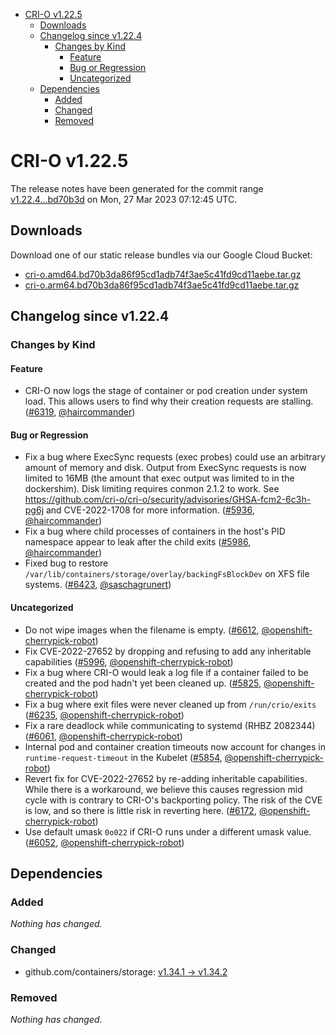 - [CRI-O v1.22.5](#cri-o-v1225)
  - [Downloads](#downloads)
  - [Changelog since v1.22.4](#changelog-since-v1224)
    - [Changes by Kind](#changes-by-kind)
      - [Feature](#feature)
      - [Bug or Regression](#bug-or-regression)
      - [Uncategorized](#uncategorized)
  - [Dependencies](#dependencies)
    - [Added](#added)
    - [Changed](#changed)
    - [Removed](#removed)

# CRI-O v1.22.5

The release notes have been generated for the commit range
[v1.22.4...bd70b3d](https://github.com/cri-o/cri-o/compare/v1.22.4...bd70b3da86f95cd1adb74f3ae5c41fd9cd11aebe) on Mon, 27 Mar 2023 07:12:45 UTC.

## Downloads

Download one of our static release bundles via our Google Cloud Bucket:

- [cri-o.amd64.bd70b3da86f95cd1adb74f3ae5c41fd9cd11aebe.tar.gz](https://storage.googleapis.com/cri-o/artifacts/cri-o.amd64.bd70b3da86f95cd1adb74f3ae5c41fd9cd11aebe.tar.gz)
- [cri-o.arm64.bd70b3da86f95cd1adb74f3ae5c41fd9cd11aebe.tar.gz](https://storage.googleapis.com/cri-o/artifacts/cri-o.arm64.bd70b3da86f95cd1adb74f3ae5c41fd9cd11aebe.tar.gz)

## Changelog since v1.22.4

### Changes by Kind

#### Feature
 - CRI-O now logs the stage of container or pod creation under system load. This allows users to find why their creation requests are stalling. ([#6319](https://github.com/cri-o/cri-o/pull/6319), [@haircommander](https://github.com/haircommander))

#### Bug or Regression
 - Fix a bug where ExecSync requests (exec probes) could use an arbitrary amount of memory and disk. Output from ExecSync requests is now limited to 16MB (the amount that exec output was limited to in the dockershim). Disk limiting requires conmon 2.1.2 to work. See https://github.com/cri-o/cri-o/security/advisories/GHSA-fcm2-6c3h-pg6j and CVE-2022-1708 for more information. ([#5936](https://github.com/cri-o/cri-o/pull/5936), [@haircommander](https://github.com/haircommander))
 - Fix a bug where child processes of containers in the host's PID namespace appear to leak after the child exits ([#5986](https://github.com/cri-o/cri-o/pull/5986), [@haircommander](https://github.com/haircommander))
 - Fixed bug to restore `/var/lib/containers/storage/overlay/backingFsBlockDev` on XFS file systems. ([#6423](https://github.com/cri-o/cri-o/pull/6423), [@saschagrunert](https://github.com/saschagrunert))

#### Uncategorized
 - Do not wipe images when the filename is empty. ([#6612](https://github.com/cri-o/cri-o/pull/6612), [@openshift-cherrypick-robot](https://github.com/openshift-cherrypick-robot))
 - Fix CVE-2022-27652 by dropping and refusing to add any inheritable capabilities ([#5996](https://github.com/cri-o/cri-o/pull/5996), [@openshift-cherrypick-robot](https://github.com/openshift-cherrypick-robot))
 - Fix a bug where CRI-O would leak a log file if a container failed to be created and the pod hadn't yet been cleaned up. ([#5825](https://github.com/cri-o/cri-o/pull/5825), [@openshift-cherrypick-robot](https://github.com/openshift-cherrypick-robot))
 - Fix a bug where exit files were never cleaned up from `/run/crio/exits` ([#6235](https://github.com/cri-o/cri-o/pull/6235), [@openshift-cherrypick-robot](https://github.com/openshift-cherrypick-robot))
 - Fix a rare deadlock while communicating to systemd (RHBZ 2082344) ([#6061](https://github.com/cri-o/cri-o/pull/6061), [@openshift-cherrypick-robot](https://github.com/openshift-cherrypick-robot))
 - Internal pod and container creation timeouts now account for changes in `runtime-request-timeout` in the Kubelet ([#5854](https://github.com/cri-o/cri-o/pull/5854), [@openshift-cherrypick-robot](https://github.com/openshift-cherrypick-robot))
 - Revert fix for CVE-2022-27652 by re-adding inheritable capabilities. While there is a workaround, we believe this causes regression mid cycle with is contrary to CRI-O's backporting policy. The risk of the CVE is low, and so there is little risk in reverting here. ([#6172](https://github.com/cri-o/cri-o/pull/6172), [@openshift-cherrypick-robot](https://github.com/openshift-cherrypick-robot))
 - Use default umask `0o022` if CRI-O runs under a different umask value. ([#6052](https://github.com/cri-o/cri-o/pull/6052), [@openshift-cherrypick-robot](https://github.com/openshift-cherrypick-robot))

## Dependencies

### Added
_Nothing has changed._

### Changed
- github.com/containers/storage: [v1.34.1 → v1.34.2](https://github.com/containers/storage/compare/v1.34.1...v1.34.2)

### Removed
_Nothing has changed._
